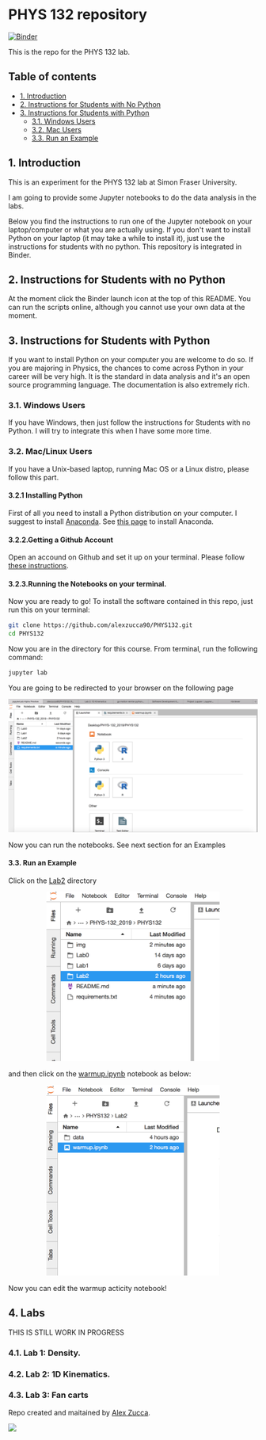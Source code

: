 PHYS 132 repository
================

[![Binder](https://mybinder.org/badge_logo.svg)](https://mybinder.org/v2/gh/alexzucca90/PHYS132/master)

This is the repo for the PHYS 132 lab. 

## Table of contents
* [1. Introduction](#1-introduction)
* [2. Instructions for Students with No Python](#2-instructions-for-students-with-no-python)
* [3. Instructions for Students with Python](#3-instructions-for-students-with-python)
    * [3.1. Windows Users](#3-1-windows-users)
    * [3.2. Mac Users](#3-1-mac-users)
    * [3.3. Run an Example](#3-3-run-an-example)

## 1. Introduction
This is an experiment for the PHYS 132 lab at Simon Fraser University. 

I am going to provide some Jupyter notebooks to do the data analysis in the labs. 

Below you find the instructions to run one of the Jupyter notebook on your laptop/computer or what you are actually using. If you don't want to install Python on your laptop (it may take a while to install it), just use the instructions for students with no python. This repository is integrated in Binder.


## 2. Instructions for Students with no Python

At the moment click the Binder launch icon at the top of  this README. You can run the scripts online, although you cannot use your own data at the moment. 

## 3. Instructions for Students with Python
If you want to install Python on your computer you are welcome to do so. If you are majoring in Physics, the chances to come across Python in your career will be very high. It is the standard in data analysis and it's an open source programming language.  The documentation is also extremely rich. 

### 3.1. Windows Users
If you have Windows, then just follow the instructions for Students with no Python. I will try to integrate this when I have some more time.

### 3.2. Mac/Linux Users
If you have a Unix-based laptop, running Mac OS or a Linux distro, please follow this part.

#### 3.2.1 Installing Python
First of all you need to install a Python distribution on your computer. I suggest to install [Anaconda](https://www.anaconda.com). See [this page](https://www.anaconda.com/distribution/) to install Anaconda.

#### 3.2.2.Getting a Github Account
Open an accound on Github and set it up on your terminal. Please follow [these instructions](https://help.github.com/articles/set-up-git/).

#### 3.2.3.Running the Notebooks on your terminal.

Now you are ready to go! To install the software contained in this repo, just run this on your terminal:

```bash
git clone https://github.com/alexzucca90/PHYS132.git
cd PHYS132
```
Now you are in the directory for this course.  From terminal, run the following command:
```bash
jupyter lab
```

You are going to be redirected to your browser on the following page
<p align="center">
<img src="img/jupyter_lab_home.png" width="1000" title="jupyter lab home" />
</p>

Now you can run the notebooks. See next section for an Examples

#### 3.3. Run an Example

Click on the [Lab2](/Lab2/) directory 
<p align="center">
<img src="img/lab2.png" width="350" title="lab 2" />
</p>

and then click on the [warmup.ipynb](/Lab2/warmup.ipynb) notebook as below:

<p align="center">
<img src="img/warmup.png" width="350" title="warmup" />
</p>

Now you can edit the warmup acticity notebook!

## 4. Labs

THIS IS STILL WORK IN PROGRESS

### 4.1. Lab 1: Density.

### 4.2. Lab 2: 1D Kinematics.

### 4.3. Lab 3: Fan carts



Repo created and maitained by [Alex Zucca](https://github.com/alexzucca90).

<p align="left">
<a href="http://www.sfu.ca/physics.html"><img src="https://pbs.twimg.com/profile_images/966810928669802496/LVqOwtsx_400x400.jpg" height="170px"></a>
</p>




